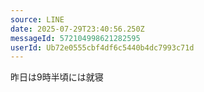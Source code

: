 ```yaml
---
source: LINE
date: 2025-07-29T23:40:56.250Z
messageId: 572104998621282595
userId: Ub72e0555cbf4df6c5440b4dc7993c71d
---
```


昨日は9時半頃には就寝